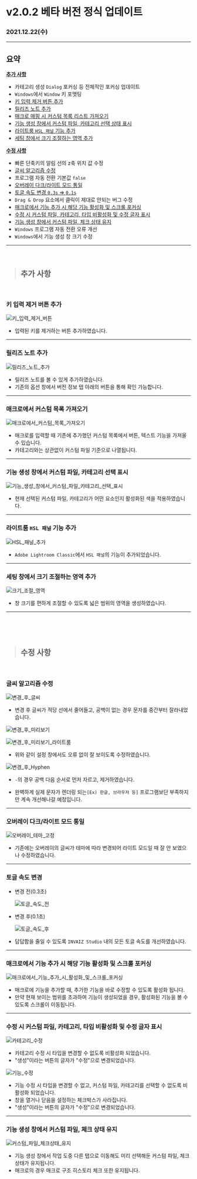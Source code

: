 # v2.0.2 베타 버전 정식 업데이트

### 2021.12.22(수)

---

## 요약

**[추가 사항](#추가-사항)**

- 카테고리 생성 `Dialog` 포커싱 등 전체적인 포커싱 업데이트
- `Windows`에서 `Window` 키 포맷팅
- [키 입력 제거 버튼 추가](#키-입력-제거-버튼-추가)
- [릴리즈 노트 추가](#릴리즈-노트-추가)
- [매크로 매핑 시 커스텀 목록 리스트 가져오기](#매크로에서-커스텀-목록-가져오기)
- [기능 생성 창에서 커스텀 파일, 카테고리 선택 상태 표시](#기능-생성-창에서-커스텀-파일-카테고리-선택-표시)
- [라이트룸 `HSL 패널` 기능 추가](#라이트룸-hsl-패널-기능-추가)
- [세팅 창에서 크기 조절하는 영역 추가](#세팅-창에서-크기-조절하는-영역-추가)

**[수정 사항](#수정-사항)**

- 빠른 단축키의 알림 선의 z축 위치 값 수정
- [글씨 알고리즘 수정](#글씨-알고리즘-수정)
- 프로그램 자동 전환 기본값 `false`
- [오버레이 다크/라이트 모드 통일](#오버레이-다크라이트-모드-통일)
- [토글 속도 변경 `0.3s` => `0.1s`](#토글-속도-변경)
- `Drag & Drop` 요소에서 클릭이 제대로 안되는 버그 수정
- [매크로에서 기능 추가 시 해당 기능 활성화 및 스크롤 포커싱](#매크로에서-기능-추가-시-해당-기능-활성화-및-스크롤-포커싱)
- [수정 시 커스텀 파일, 카테고리, 타입 비활성화 및 수정 글자 표시](#수정-시-커스텀-파일-카테고리-타입-비활성화-및-수정-글자-표시)
- [기능 생성 창에서 커스텀 파일, 체크 상태 유지](#기능-생성-창에서-커스텀-파일-체크-상태-유지)
- `Windows` 프로그램 자동 전환 오류 개선
- `Windows`에서 기능 생성 창 크기 수정

---

<br />

> ## 추가 사항

<br />

### 키 입력 제거 버튼 추가

![키_입력_제거_버튼](../assets/v2.0.2/remove_button.gif)

- 입력된 키를 제거하는 버튼 추가하였습니다.

---

### 릴리즈 노트 추가

![릴리즈_노트_추가](../assets/v2.0.2/release_notes.gif)

- 릴리즈 노트를 볼 수 있게 추가하였습니다.
- 기존의 옵션 창에서 버전 정보 탭 아래의 버튼을 통해 확인 가능합니다.

---

### 매크로에서 커스텀 목록 가져오기

![매크로에서_커스텀_목록_가져오기](../assets/v2.0.2/custom_list_on_macro.gif)

- 매크로를 입력할 때 기존에 추가했던 커스텀 목록에서 버튼, 텍스트 기능을 가져올 수 있습니다.
- 카테고리와는 상관없이 커스텀 파일 기준으로 나열됩니다.

---

### 기능 생성 창에서 커스텀 파일, 카테고리 선택 표시

![기능_생성_창에서_커스텀_파일_카테고리_선택_표시](../assets/v2.0.2/sign_selected.gif)

- 현재 선택된 커스텀 파일, 카테고리가 어떤 요소인지 활성화된 색을 적용하였습니다.

---

### 라이트룸 `HSL 패널` 기능 추가

![HSL_패널_추가](../assets/v2.0.2/hsl_panel.png)

- `Adobe Lightroom Classic`에서 `HSL 패널`의 기능이 추가되었습니다.

---

### 세팅 창에서 크기 조절하는 영역 추가

![크기_조절_영역](../assets/v2.0.2/spread_area.gif)

- 창 크기를 편하게 조절할 수 있도록 넓은 범위의 영역을 생성하였습니다.

---

<br />
<br />
<br />

> ## 수정 사항

<br />

### 글씨 알고리즘 수정

![변경_후_글씨](../assets/v2.0.2/text/post_text.png)

- 변경 후 글씨가 적당 선에서 줄어들고, 공백이 없는 경우 문자를 중간부터 잘라내었습니다.

![변경_후_미리보기](../assets/v2.0.2/text/post_preview.png)

![변경_후_미리보기_라이트룸](../assets/v2.0.2/text/post_preview_lightroom.png)

- 위와 같이 설정 창에서도 오류 없이 잘 보이도록 수정하였습니다.

![변경_후_Hyphen](../assets/v2.0.2/text/hyphen_preview.gif)

- `-`의 경우 공백 다음 순서로 먼저 자르고, 제거하였습니다.

- 완벽하게 실제 문자가 렌더링 되는`[Ex) 한글, 브라우저 등]` 프로그램보단 부족하지만 계속 개선해나갈 예정입니다.

---

### 오버레이 다크/라이트 모드 통일

![오버레이_테마_고정](../assets/v2.0.2/fix_theme.gif)

- 기존에는 오버레이의 글씨가 테마에 따라 변경되어 라이트 모드일 때 잘 안 보였으나 수정하였습니다.

---

### 토글 속도 변경

- 변경 전(0.3초)

  ![토글_속도_전](../assets/v2.0.2/pre_toggle.gif)

- 변경 후(0.1초)

  ![토글_속도_후](../assets/v2.0.2/post_toggle.gif)

- 답답함을 줄일 수 있도록 `INVAIZ Studio` 내의 모든 토글 속도를 개선하였습니다.

---

### 매크로에서 기능 추가 시 해당 기능 활성화 및 스크롤 포커싱

![매크로에서_기능_추가_시_활성화_및_스크롤_포커싱](../assets/v2.0.2/macro_scroll_maintain.gif)

- 매크로에 기능을 추가할 때, 추가한 기능을 바로 수정할 수 있도록 활성화 됩니다.
- 만약 현재 보이는 범위를 초과하여 기능이 생성되었을 경우, 활성화된 기능을 볼 수 있도록 스크롤이 이동됩니다.

---

### 수정 시 커스텀 파일, 카테고리, 타입 비활성화 및 수정 글자 표시

![카테고리_수정](../assets/v2.0.2/category_inactive.png)

- 카테고리 수정 시 타입을 변경할 수 없도록 비활성화 되었습니다.
- "생성"이라는 버튼의 글자가 "수정"으로 변경되었습니다.

![기능_수정](../assets/v2.0.2/function_inactive.png)

- 기능 수정 시 타입을 변경할 수 없고, 커스텀 파일, 카테고리를 선택할 수 없도록 비활성화 되었습니다.
- 창을 열거나 닫음을 설정하는 체크박스가 사라집니다.
- "생성"이라는 버튼의 글자가 "수정"으로 변경되었습니다.

---

### 기능 생성 창에서 커스텀 파일, 체크 상태 유지

![커스텀_파일_체크상태_유지](../assets/v2.0.2/maintain_checkbox.gif)

- 기능 생성 창에서 작업 도중 다른 탭으로 이동해도 미리 선택해둔 커스텀 파일, 체크 상태가 유지됩니다.
- 매크로의 경우 매크로 구조 히스토리 체크 또한 유지됩니다.

